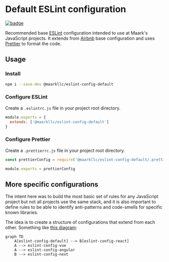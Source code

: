 # Default ESLint configuration

[![badge][badge]][npm-repo]

Recommended base [ESLint] configuration intended to use at Maark's JavaScript
projects. It extends from [Airbnb] base configuration and uses [Prettier] to
format the code.

## Usage

### Install

```bash
npm i --save-dev @maarkllc/eslint-config-default
```

### Configure ESLint

Create a `.eslintrc.js` file in your project root directory.

```javascript
module.exports = {
  extends: ['@maarkllc/eslint-config-default']
}
```

### Configure Prettier

Create a `.prettierrc.js` file in your project root directory.

```javascript
const prettierConfig = require('@maarkllc/eslint-config-default/.prettierrc.js')

module.exports = prettierConfig
```

## More specific configurations

The intent here was to build the most basic set of rules for any JavaScript project but not all projects use the same stack, and it is also important to define rules to be able to identify anti-patterns and code-smells for specific known libraries.

The idea is to create a structure of configurations that extend from each other. Something like [this diagram][diagram]:

```mermaid
graph TD
    A[eslint-config-default] --> B[eslint-config-react]
    A --> eslint-config-vue
    A --> eslint-config-angular
    B --> eslint-config-next
```

[badge]: https://img.shields.io/badge/%40maarkllc%2Feslint--config--default-1.0.0-blue
[npm-repo]: https://www.npmjs.com/package/@maarkllc/eslint-config-default
[ESLint]: https://eslint.org/
[Prettier]: https://prettier.io/
[Airbnb]: https://github.com/airbnb/javascript

[diagram]: https://mermaid.live/edit#pako:eNp1j00OgjAQRq_SzJpegIWJBE-gO8tipAM06Q8pU6Mh3N2iuNDorL7Me5PMN0MbNEEJfcRxEKdaeZFnf6bJGs-yDb4zvdTUYbLcCCl3ovqCkbDlZjt8Gp_8mug_RN8ni_ElVD8ETzdeKRTgKDo0On87rxsFPJAjBWWOF5xyUn7JXho1Mh204RCh7NBOVAAmDse7b6HkmOgt1QZzc7dZywMW5VoW
